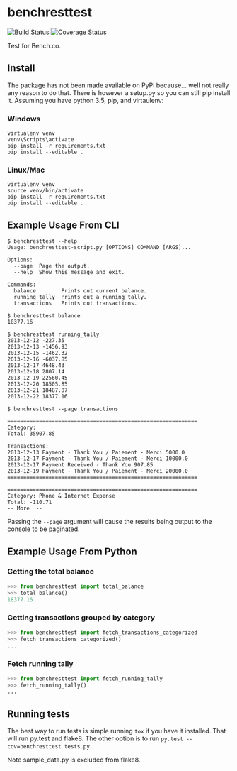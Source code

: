 # benchresttest
[![Build Status](https://travis-ci.org/Regner/benchresttest.svg?branch=master)](https://travis-ci.org/Regner/benchresttest)
[![Coverage Status](https://coveralls.io/repos/github/Regner/benchresttest/badge.svg?branch=master)](https://coveralls.io/github/Regner/benchresttest?branch=master)

Test for Bench.co.

## Install
The package has not been made available on PyPi because... well not
really any reason to do that. There is however a setup.py so you can
still pip install it. Assuming you have python 3.5, pip, and virtaulenv:

### Windows
```
virtualenv venv
venv\Scripts\activate
pip install -r requirements.txt
pip install --editable .
```

### Linux/Mac
```
virtualenv venv
source venv/bin/activate
pip install -r requirements.txt
pip install --editable .
```

## Example Usage From CLI
```
$ benchresttest --help
Usage: benchresttest-script.py [OPTIONS] COMMAND [ARGS]...

Options:
  --page  Page the output.
  --help  Show this message and exit.

Commands:
  balance        Prints out current balance.
  running_tally  Prints out a running tally.
  transactions   Prints out transactions.

$ benchresttest balance
18377.16

$ benchresttest running_tally
2013-12-12 -227.35
2013-12-13 -1456.93
2013-12-15 -1462.32
2013-12-16 -6037.85
2013-12-17 4648.43
2013-12-18 2807.14
2013-12-19 22560.45
2013-12-20 18505.85
2013-12-21 18487.87
2013-12-22 18377.16

$ benchresttest --page transactions

============================================================
Category:
Total: 35907.85

Transactions:
2013-12-13 Payment - Thank You / Paiement - Merci 5000.0
2013-12-17 Payment - Thank You / Paiement - Merci 10000.0
2013-12-17 Payment Received - Thank You 907.85
2013-12-19 Payment - Thank You / Paiement - Merci 20000.0
============================================================

============================================================
Category: Phone & Internet Expense
Total: -110.71
-- More  --
```

Passing the `--page` argument will cause the results being output to the
console to be paginated.

## Example Usage From Python
### Getting the total balance
```python
>>> from benchresttest import total_balance
>>> total_balance()
18377.16
```

### Getting transactions grouped by category
```python
>>> from benchresttest import fetch_transactions_categorized
>>> fetch_transactions_categorized()
...
```

### Fetch running tally
```python
>>> from benchresttest import fetch_running_tally
>>> fetch_running_tally()
...
```

## Running tests
The best way to run tests is simple running `tox` if you have it
installed. That will run py.test and flake8. The other option is to run
`py.test --cov=benchresttest tests.py`.

Note sample_data.py is excluded from flake8.
